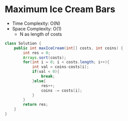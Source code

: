 # Maximum Ice Cream Bars

- Time Complexity: O(N)
- Space Complexity: O(1)
  - N as length of costs

```java
class Solution {
    public int maxIceCream(int[] costs, int coins) {
        int res = 0;
        Arrays.sort(costs);
        for(int i = 0; i < costs.length; i++){
            int val = coins-costs[i];
            if(val < 0){
                break;
            }else{
                res++;
                coins -= costs[i];
            }
        }
        return res;
    }
}
```
